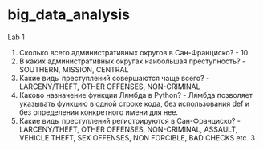 # big_data_analysis

Lab 1
1.	Сколько всего административных округов в Сан-Франциско? - 10
2.	В каких административных округах наибольшая преступность? - SOUTHERN, MISSION, CENTRAL
3.	Какие виды преступлений совершаются чаще всего? - LARCENY/THEFT, OTHER OFFENSES, NON-CRIMINAL
4.	Каково назначение функции Лямбда в Python? - Лямбда позволяет указывать функцию в одной строке кода, без использования def и без определения конкретного имени для нее.
5.	Какие виды преступлений регистрируются в Сан-Франциско? - LARCENY/THEFT, OTHER OFFENSES, NON-CRIMINAL, ASSAULT, VEHICLE THEFT, SEX OFFENSES, NON FORCIBLE, BAD CHECKS etc.                     3


